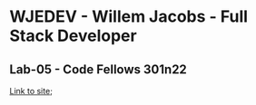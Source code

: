 # WJEDEV - Willem Jacobs - Full Stack Developer

## Lab-05 - Code Fellows 301n22

[Link to site](https://wjedev.ky);
